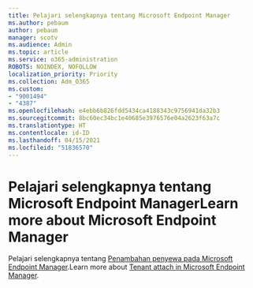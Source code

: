 ```yaml
---
title: Pelajari selengkapnya tentang Microsoft Endpoint Manager
ms.author: pebaum
author: pebaum
manager: scotv
ms.audience: Admin
ms.topic: article
ms.service: o365-administration
ROBOTS: NOINDEX, NOFOLLOW
localization_priority: Priority
ms.collection: Adm_O365
ms.custom:
- "9001494"
- "4387"
ms.openlocfilehash: e4ebb6b826fdd5434ca4188343c9756941da32b3
ms.sourcegitcommit: 8bc60ec34bc1e40685e3976576e04a2623f63a7c
ms.translationtype: HT
ms.contentlocale: id-ID
ms.lasthandoff: 04/15/2021
ms.locfileid: "51836570"
---
```

# <a name="learn-more-about-microsoft-endpoint-manager"></a><span data-ttu-id="fcd87-102">Pelajari selengkapnya tentang Microsoft Endpoint Manager</span><span class="sxs-lookup"><span data-stu-id="fcd87-102">Learn more about Microsoft Endpoint Manager</span></span>

<span data-ttu-id="fcd87-103">Pelajari selengkapnya tentang [Penambahan penyewa pada Microsoft Endpoint Manager](https://docs.microsoft.com/configmgr/tenant-attach/).</span><span class="sxs-lookup"><span data-stu-id="fcd87-103">Learn more about [Tenant attach in Microsoft Endpoint Manager](https://docs.microsoft.com/configmgr/tenant-attach/).</span></span>
